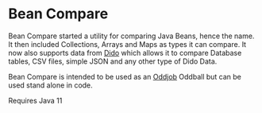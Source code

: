 Bean Compare
============

Bean Compare started a utility for comparing Java Beans, hence the name. It then included 
Collections, Arrays and Maps as types it can compare. It now also supports data from 
[Dido](https://github.com/robjg/dido) which allows it to compare Database tables, CSV files, simple JSON
and any other type of Dido Data.

Bean Compare is intended to be used as an [Oddjob](https://github.com/robjg/oddjob) Oddball but can be
used stand alone in code. 

Requires Java 11

